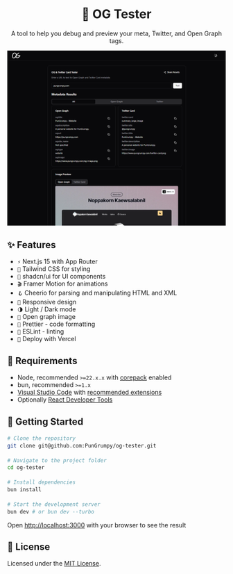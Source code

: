<div align="center">
    <h1>🧪 OG Tester</h1>
    <p>A tool to help you debug and preview your meta, Twitter, and Open Graph tags.</p>
    <img src="/public/preview.png" alt="Preview" />
</div>

## ✨ Features

- `⚡️` Next.js 15 with App Router
- `🎨` Tailwind CSS for styling
- `🎉` shadcn/ui for UI components
- `🎬` Framer Motion for animations
- `🪝` Cheerio for parsing and manipulating HTML and XML
- `📱` Responsive design
- `🌗` Light / Dark mode
- `🌄` Open graph image
- `💄` Prettier - code formatting
- `🚨` ESLint - linting
- `🚀` Deploy with Vercel

## 🔨 Requirements

- Node, recommended `>=22.x.x` with [corepack](https://nodejs.org/api/corepack.html) enabled
- bun, recommended `>=1.x`
- [Visual Studio Code](https://code.visualstudio.com/) with [recommended extensions](.vscode/extensions.json)
- Optionally [React Developer Tools](https://chrome.google.com/webstore/detail/react-developer-tools/fmkadmapgofadopljbjfkapdkoienihi?hl=en)

## 🚀 Getting Started

```bash
# Clone the repository
git clone git@github.com:PunGrumpy/og-tester.git

# Navigate to the project folder
cd og-tester

# Install dependencies
bun install

# Start the development server
bun dev # or bun dev --turbo
```

Open [http://localhost:3000](http://localhost:3000) with your browser to see the result

## 📝 License

Licensed under the [MIT License](LICENSE).
